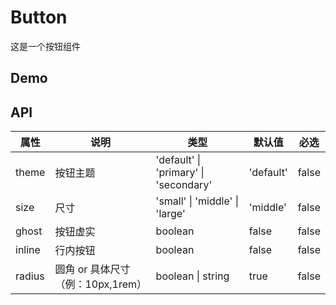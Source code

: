 # Button

这是一个按钮组件

## Demo

## API

| 属性   | 说明                              | 类型                                  | 默认值    | 必选  |
| ------ | --------------------------------- | ------------------------------------- | --------- | ----- |
| theme  | 按钮主题                          | 'default' \| 'primary' \| 'secondary' | 'default' | false |
| size   | 尺寸                              | 'small' \| 'middle' \| 'large'        | 'middle'  | false |
| ghost  | 按钮虚实                          | boolean                               | false     | false |
| inline | 行内按钮                          | boolean                               | false     | false |
| radius | 圆角 or 具体尺寸（例：10px,1rem） | boolean \| string                     | true      | false |

